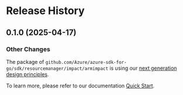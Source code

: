 # Release History

## 0.1.0 (2025-04-17)
### Other Changes

The package of `github.com/Azure/azure-sdk-for-go/sdk/resourcemanager/impact/armimpact` is using our [next generation design principles](https://azure.github.io/azure-sdk/general_introduction.html).

To learn more, please refer to our documentation [Quick Start](https://aka.ms/azsdk/go/mgmt).